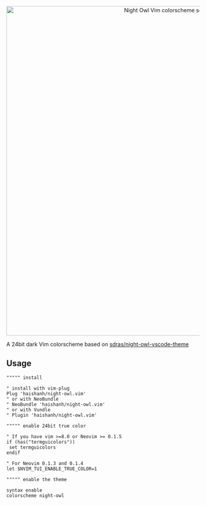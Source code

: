 <p align="center">
  <img width="860" alt="Night Owl Vim colorscheme screenshot" src="https://user-images.githubusercontent.com/1166872/51114745-2a1d1280-1841-11e9-93a5-4ffee84dc7fa.png">
</p>

A 24bit dark Vim colorscheme based on [sdras/night-owl-vscode-theme](https://github.com/sdras/night-owl-vscode-theme)

## Usage

```vim
""""" install

" install with vim-plug
Plug 'haishanh/night-owl.vim'
" or with NeoBundle
" NeoBundle 'haishanh/night-owl.vim'
" or with Vundle
" Plugin 'haishanh/night-owl.vim'

""""" enable 24bit true color

" If you have vim >=8.0 or Neovim >= 0.1.5
if (has("termguicolors"))
 set termguicolors
endif

" For Neovim 0.1.3 and 0.1.4
let $NVIM_TUI_ENABLE_TRUE_COLOR=1

""""" enable the theme

syntax enable
colorscheme night-owl
```
